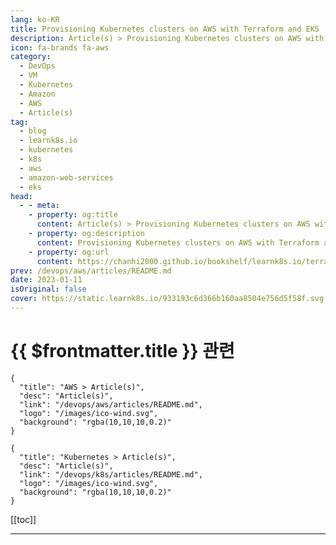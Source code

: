 ```yaml
---
lang: ko-KR
title: Provisioning Kubernetes clusters on AWS with Terraform and EKS
description: Article(s) > Provisioning Kubernetes clusters on AWS with Terraform and EKS
icon: fa-brands fa-aws
category:
  - DevOps
  - VM
  - Kubernetes
  - Amazon
  - AWS
  - Article(s)
tag:
  - blog
  - learnk8s.io
  - kubernetes
  - k8s
  - aws
  - amazon-web-services
  - eks
head:
  - - meta:
    - property: og:title
      content: Article(s) > Provisioning Kubernetes clusters on AWS with Terraform and EKS
    - property: og:description
      content: Provisioning Kubernetes clusters on AWS with Terraform and EKS
    - property: og:url
      content: https://chanhi2000.github.io/bookshelf/learnk8s.io/terraform-eks.html
prev: /devops/aws/articles/README.md
date: 2023-01-11
isOriginal: false
cover: https://static.learnk8s.io/933193c6d366b160aa8504e756d5f58f.svg
---
```


# {{ $frontmatter.title }} 관련

```component VPCard
{
  "title": "AWS > Article(s)",
  "desc": "Article(s)",
  "link": "/devops/aws/articles/README.md",
  "logo": "/images/ico-wind.svg",
  "background": "rgba(10,10,10,0.2)"
}
```

```component VPCard
{
  "title": "Kubernetes > Article(s)",
  "desc": "Article(s)",
  "link": "/devops/k8s/articles/README.md",
  "logo": "/images/ico-wind.svg",
  "background": "rgba(10,10,10,0.2)"
}
```

[[toc]]

---

<SiteInfo
  name="Provisioning Kubernetes clusters on AWS with Terraform and EKS"
  desc="Learn how you can leverage Terraform and EKS to provision identical clusters for development, staging and production environments with a single click."
  url="https://learnk8s.io/terraform-eks"
  logo="https://static.learnk8s.io/f7e5160d4744cf05c46161170b5c11c9.svg"
  preview="https://static.learnk8s.io/933193c6d366b160aa8504e756d5f58f.svg"/>

<!-- TODO: 작성 -->
